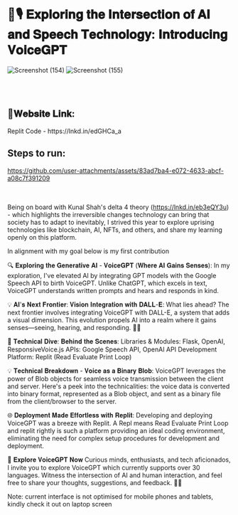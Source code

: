 <h1>🤖🎙️ 𝐄𝐱𝐩𝐥𝐨𝐫𝐢𝐧𝐠 𝐭𝐡𝐞 𝐈𝐧𝐭𝐞𝐫𝐬𝐞𝐜𝐭𝐢𝐨𝐧 𝐨𝐟 𝐀𝐈 𝐚𝐧𝐝 𝐒𝐩𝐞𝐞𝐜𝐡 𝐓𝐞𝐜𝐡𝐧𝐨𝐥𝐨𝐠𝐲: 𝐈𝐧𝐭𝐫𝐨𝐝𝐮𝐜𝐢𝐧𝐠 𝐕𝐨𝐢𝐜𝐞𝐆𝐏𝐓<br/></h1>

![Screenshot (154)](https://github.com/rahulshah100/VoiceGPT/assets/64270418/534ce7fd-7f3e-4c52-95df-e8280d9072bd)
![Screenshot (155)](https://github.com/rahulshah100/VoiceGPT/assets/64270418/eb19520a-c583-43ae-b827-5600c50e8660)

<br/><br/>
<h2>🔗𝐖𝐞𝐛𝐬𝐢𝐭𝐞 𝐋𝐢𝐧𝐤:<br/></h2>
Replit Code - https://lnkd.in/edGHCa_a <br/>

<h2>Steps to run:</h2>

https://github.com/user-attachments/assets/83ad7ba4-e072-4633-abcf-a08c7f391209

<br/><br/>
Being on board with Kunal Shah's delta 4 theory (https://lnkd.in/eb3eQY3u) - which highlights the irreversible changes technology can bring that society has to adapt to inevitably, I strived this year to explore uprising technologies like blockchain, AI, NFTs, and others, and share my learning openly on this platform.<br/>

In alignment with my goal below is my first contribution<br/>

🔍 𝐄𝐱𝐩𝐥𝐨𝐫𝐢𝐧𝐠 𝐭𝐡𝐞 𝐆𝐞𝐧𝐞𝐫𝐚𝐭𝐢𝐯𝐞 𝐀𝐈 - 𝐕𝐨𝐢𝐜𝐞𝐆𝐏𝐓 (𝐖𝐡𝐞𝐫𝐞 𝐀𝐈 𝐆𝐚𝐢𝐧𝐬 𝐒𝐞𝐧𝐬𝐞𝐬):
In my exploration, I've elevated AI by integrating GPT models with the Google Speech API to birth VoiceGPT. Unlike ChatGPT, which excels in text, VoiceGPT understands written prompts and hears and responds in kind. <br/>

💡 𝐀𝐈'𝐬 𝐍𝐞𝐱𝐭 𝐅𝐫𝐨𝐧𝐭𝐢𝐞𝐫: 𝐕𝐢𝐬𝐢𝐨𝐧 𝐈𝐧𝐭𝐞𝐠𝐫𝐚𝐭𝐢𝐨𝐧 𝐰𝐢𝐭𝐡 𝐃𝐀𝐋𝐋-𝐄:
What lies ahead? The next frontier involves integrating VoiceGPT with DALL-E, a system that adds a visual dimension. This evolution propels AI into a realm where it gains senses—seeing, hearing, and responding. 👀🤯<br/>

🔬 𝐓𝐞𝐜𝐡𝐧𝐢𝐜𝐚𝐥 𝐃𝐢𝐯𝐞: 𝐁𝐞𝐡𝐢𝐧𝐝 𝐭𝐡𝐞 𝐒𝐜𝐞𝐧𝐞𝐬:
Libraries & Modules: Flask, OpenAI, ResponsiveVoice.js
APIs: Google Speech API, OpenAI API
Development Platform: Replit (Read Evaluate Print Loop)<br/>

💡 𝐓𝐞𝐜𝐡𝐧𝐢𝐜𝐚𝐥 𝐁𝐫𝐞𝐚𝐤𝐝𝐨𝐰𝐧 - 𝐕𝐨𝐢𝐜𝐞 𝐚𝐬 𝐚 𝐁𝐢𝐧𝐚𝐫𝐲 𝐁𝐥𝐨𝐛:
VoiceGPT leverages the power of Blob objects for seamless voice transmission between the client and server. Here's a peek into the technicalities: the voice data is converted into binary format, represented as a Blob object, and sent as a binary file from the client/browser to the server. <br/>

🌐 𝐃𝐞𝐩𝐥𝐨𝐲𝐦𝐞𝐧𝐭 𝐌𝐚𝐝𝐞 𝐄𝐟𝐟𝐨𝐫𝐭𝐥𝐞𝐬𝐬 𝐰𝐢𝐭𝐡 𝐑𝐞𝐩𝐥𝐢𝐭:
Developing and deploying VoiceGPT was a breeze with Replit. A Repl means Read Evaluate Print Loop and replit rightly is such a platform providing an ideal coding environment, eliminating the need for complex setup procedures for development and deployment. <br/>

🚀 𝐄𝐱𝐩𝐥𝐨𝐫𝐞 𝐕𝐨𝐢𝐜𝐞𝐆𝐏𝐓 𝐍𝐨𝐰
Curious minds, enthusiasts, and tech aficionados, I invite you to explore VoiceGPT which currently supports over 30 languages. Witness the intersection of AI and human interaction, and feel free to share your thoughts, suggestions, and feedback. 🚀🔗<br/>

Note: current interface is not optimised for mobile phones and tablets, kindly check it out on laptop screen<br/>
